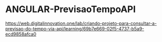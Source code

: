 # ANGULAR-PrevisaoTempoAPI
https://web.digitalinnovation.one/lab/criando-projeto-para-consultar-a-previsao-do-tempo-via-api/learning/69b7e669-02f5-4737-b5a9-ecd9858afca0
